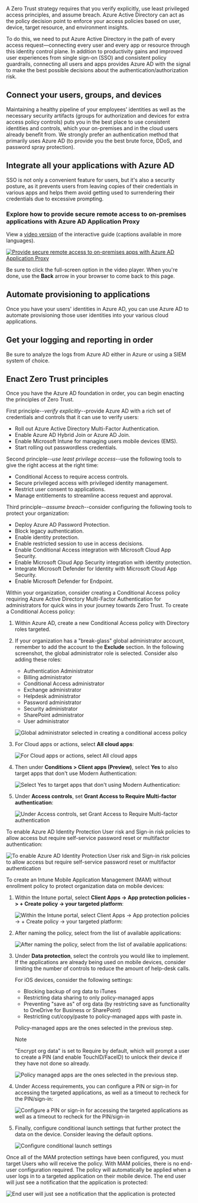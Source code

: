 A Zero Trust strategy requires that you verify explicitly, use least privileged access principles, and assume breach. Azure Active Directory can act as the policy decision point to enforce your access policies based on user, device, target resource, and environment insights.

To do this, we need to put Azure Active Directory in the path of every access request—connecting every user and every app or resource through this identity control plane. In addition to productivity gains and improved user experiences from single sign-on (SSO) and consistent policy guardrails, connecting all users and apps provides Azure AD with the signal to make the best possible decisions about the authentication/authorization risk.

## Connect your users, groups, and devices

Maintaining a healthy pipeline of your employees' identities as well as the necessary security artifacts (groups for authorization and devices for extra access policy controls) puts you in the best place to use consistent identities and controls, which your on-premises and in the cloud users already benefit from. We strongly prefer an authentication method that primarily uses Azure AD (to provide you the best brute force, DDoS, and password spray protection).

## Integrate all your applications with Azure AD

SSO is not only a convenient feature for users, but it's also a security posture, as it prevents users from leaving copies of their credentials in various apps and helps them avoid getting used to surrendering their credentials due to excessive prompting.

### Explore how to provide secure remote access to on-premises applications with Azure AD Application Proxy

View a [video version](https://www.microsoft.com/videoplayer/embed/RE4C2jQ) of the interactive guide (captions available in more languages).

<a href="https://mslearn.cloudguides.com/guides/Provide%20secure%20remote%20access%20to%20on-premises%20applications%20with%20Azure%20AD%20Application%20Proxy">![Provide secure remote access to on-premises apps with Azure AD Application Proxy](../media/interactive-provide-secure-remote-access-premises-apps.png)</a>  

Be sure to click the full-screen option in the video player. When you're done, use the **Back** arrow in your browser to come back to this page.

## Automate provisioning to applications

Once you have your users' identities in Azure AD, you can use Azure AD to automate provisioning those user identities into your various cloud applications.

## Get your logging and reporting in order

Be sure to analyze the logs from Azure AD either in Azure or using a SIEM system of choice.

## Enact Zero Trust principles

Once you have the Azure AD foundation in order, you can begin enacting the principles of Zero Trust.

First principle--*verify explicitly*--provide Azure AD with a rich set of credentials and controls that it can use to verify users:

- Roll out Azure Active Directory Multi-Factor Authentication.
- Enable Azure AD Hybrid Join or Azure AD Join.
- Enable Microsoft Intune for managing users mobile devices (EMS).
- Start rolling out passwordless credentials.

Second principle--*use least privilege access*--use the following tools to give the right access at the right time:

- Conditional Access to require access controls.
- Secure privileged access with privileged identity management.
- Restrict user consent to applications.
- Manage entitlements to streamline access request and approval.

Third principle--*assume breach*--consider configuring the following tools to protect your organization:

- Deploy Azure AD Password Protection.
- Block legacy authentication.
- Enable identity protection.
- Enable restricted session to use in access decisions.
- Enable Conditional Access integration with Microsoft Cloud App Security.
- Enable Microsoft Cloud App Security integration with identity protection.
- Integrate Microsoft Defender for Identity with Microsoft Cloud App Security.
- Enable Microsoft Defender for Endpoint.

Within your organization, consider creating a Conditional Access policy requiring Azure Active Directory Multi-Factor Authentication for administrators for quick wins in your journey towards Zero Trust. To create a Conditional Access policy:

1. Within Azure AD, create a new Conditional Access policy with Directory roles targeted.
1. If your organization has a "break-glass" global administrator account, remember to add the account to the **Exclude** section. In the following screenshot, the global administrator role is selected. Consider also adding these roles:

    - Authentication Administrator
    - Billing administrator
    - Conditional Access administrator
    - Exchange administrator
    - Helpdesk administrator
    - Password administrator
    - Security administrator
    - SharePoint administrator
    - User administrator

    ![Global administrator selected in creating a conditional access policy](../media/mfa-admin-policy.png)

1. For Cloud apps or actions, select **All cloud apps**:

    ![For Cloud apps or actions, select All cloud apps](../media/all-cloud-apps.png)

1. Then under **Conditions > Client apps (Preview)**, select **Yes** to also target apps that don't use Modern Authentication:

    ![Select Yes to  target apps that don't using Modern Authentication:](../media/client-apps.png)  

1. Under **Access controls**, set **Grant Access to Require Multi-factor authentication**:

    ![Under Access controls, set Grant Access to Require Multi-factor authentication](../media/grant.png)

To enable Azure AD Identity Protection User risk and Sign-in risk policies to allow access but require self-service password reset or multifactor authentication:

 ![To enable Azure AD Identity Protection User risk and Sign-in risk policies to allow access but require self-service password reset or multifactor authentication](../media/user-risk-policy.png)

To create an Intune Mobile Application Management (MAM) without enrollment policy to protect organization data on mobile devices:

1. Within the Intune portal, select **Client Apps -> App protection policies -> + Create policy -> your targeted platform**:

     ![Within the Intune portal, select Client Apps -> App protection policies -> + Create policy -> your targeted platform:](../media/app-protection-policies.png)

2. After naming the policy, select from the list of available applications:

     ![After naming the policy, select from the list of available applications:](../media/apps.png)

3. Under **Data protection**, select the controls you would like to implement. If the applications are already being used on mobile devices, consider limiting the number of controls to reduce the amount of help-desk calls.

    For iOS devices, consider the following settings:
    - Blocking backup of org data to iTunes
    - Restricting data sharing to only policy-managed apps
    - Preventing "save as" of org data (by restricting save as functionality to OneDrive for Business or SharePoint)
    - Restricting cut/copy/paste to policy-managed apps with paste in.

    Policy-managed apps are the ones selected in the previous step.

     > [!NOTE]
     > "Encrypt org data" is set to Require by default, which will prompt a user to create a PIN (and enable TouchID/FaceID) to unlock their device if they have not done so already.
  
     ![Policy managed apps are the ones selected in the previous step. ](../media/data-protection.png)

4. Under Access requirements, you can configure a PIN or sign-in for accessing the targeted applications, as well as a timeout to recheck for the PIN/sign-in:

     ![Configure a PIN or sign-in for accessing the targeted applications as well as a timeout to recheck for the PIN/sign-in](../media/access-requirements.png)

5. Finally, configure conditional launch settings that further protect the data on the device. Consider leaving the default options.

     ![Configure conditional launch settings](../media/conditional-launch.png)

Once all of the MAM protection settings have been configured, you must target Users who will receive the policy. With MAM policies, there is no end-user configuration required. The policy will automatically be applied when a user logs in to a targeted application on their mobile device. The end user will just see a notification that the application is protected:

![End user will just see a notification that the application is protected](../media/ok.png)
